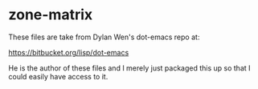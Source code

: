 zone-matrix
===========

These files are take from Dylan Wen's dot-emacs repo at:

https://bitbucket.org/lisp/dot-emacs

He is the author of these files and I merely just packaged this up so that I could easily have access to it.
